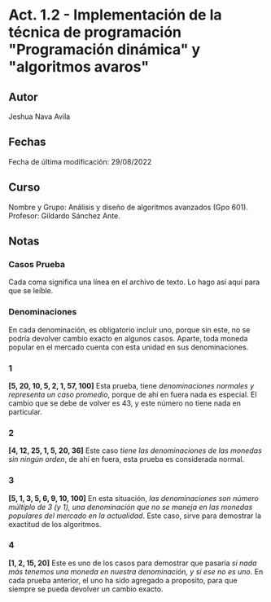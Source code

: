 # Act. 1.2 - Implementación de la técnica de programación "Programación dinámica" y "algoritmos avaros"
## Autor
Jeshua Nava Avila
## Fechas
Fecha de última modificación: 29/08/2022

## Curso
Nombre y Grupo: Análisis y diseño de algoritmos avanzados (Gpo 601).
Profesor: Gildardo Sánchez Ante.

## Notas
### Casos Prueba
Cada coma significa una línea en el archivo de texto. Lo hago así aquí para que se leíble.
### Denominaciones
En cada denominación, es obligatorio incluir uno, porque sin este, no se podría devolver cambio exacto en algunos casos. Aparte, toda moneda popular en el mercado cuenta con esta unidad en sus denominaciones.

### 1
**[5, 20, 10, 5, 2, 1, 57, 100]**
Esta prueba, tiene *denominaciones normales y representa un caso promedio*, porque de ahí en fuera nada es especial. El cambio que se debe de volver es 43, y este número no tiene nada en particular.

### 2
**[4, 12, 25, 1, 5, 20, 36]**
Este caso *tiene las denominaciones de las monedas sin ningún orden*, de ahí en fuera, esta prueba es considerada normal.

### 3
**[5, 1, 3, 5, 6, 9, 10, 100]**
En esta situación, *las denominaciones son número múltiplo de 3 (y 1), una denominación que no se maneja en las monedas populares del mercado en la actualidad*. Este caso, sirve para demostrar la exactitud de los algoritmos.

### 4
**[1, 2, 15, 20]**
Este es uno de los casos para demostrar que pasaría *si nada más tenemos una moneda en nuestra denominación, y si ese no es uno*. En cada prueba anterior, el uno ha sido agregado a proposito, para que siempre se pueda devolver un cambio exacto.